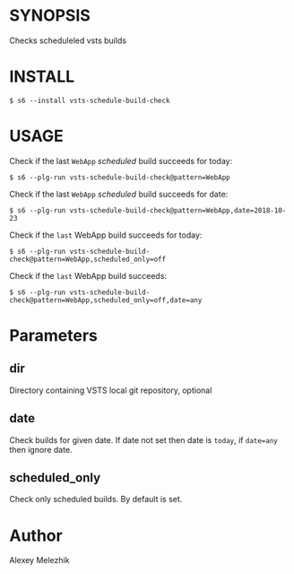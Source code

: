 # SYNOPSIS

Checks scheduleled vsts builds

# INSTALL

    $ s6 --install vsts-schedule-build-check

# USAGE

Check if the last `WebApp` *scheduled* build succeeds for today:

    $ s6 --plg-run vsts-schedule-build-check@pattern=WebApp

Check if the last `WebApp` *scheduled* build succeeds for date:

    $ s6 --plg-run vsts-schedule-build-check@pattern=WebApp,date=2018-10-23

Check if the `last` WebApp build succeeds for today:

    $ s6 --plg-run vsts-schedule-build-check@pattern=WebApp,scheduled_only=off

Check if the `last` WebApp build succeeds:

    $ s6 --plg-run vsts-schedule-build-check@pattern=WebApp,scheduled_only=off,date=any

# Parameters

## dir

Directory containing VSTS local git repository, optional

## date

Check builds for given date. If date not set then date is `today`, if `date=any` then ignore date.

## scheduled_only

Check only scheduled builds. By default is set.


# Author

Alexey Melezhik

